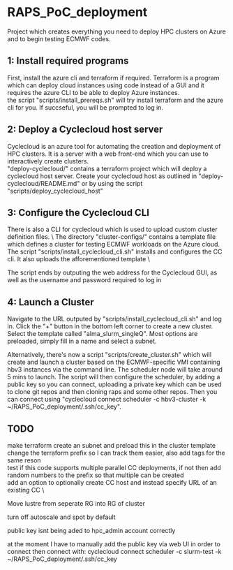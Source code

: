 # RAPS\_PoC\_deployment
Project which creates everything you need to deploy HPC clusters on Azure and to begin testing ECMWF codes.

## 1: Install required programs
First, install the azure cli and terraform if required. Terraform is a program which can deploy cloud instances using code instead of a GUI  and it requires the azure CLI to be able to deploy Azure instances. \
the script "scripts/install\_prereqs.sh" will try install terraform and the azure cli for you. If succseful, you will be prompted to log in.


## 2: Deploy a Cyclecloud host server
Cyclecloud is an azure tool for automating the creation and deployment of HPC clusters. It is a server with a web front-end which you can use to interactively create clusters. \
"deploy-cyclecloud/" contains a terraform project which will deploy a cyclecloud host server. Create your cyclecloud host as outlined in "deploy-cyclecloud/README.md" or by using the script "scripts/deploy\_cyclecloud\_host"


## 3: Configure the Cyclecloud CLI
There is also a CLI for cyclecloud which is used  to upload custom cluster definition files. \ 
The directory "cluster-configs/" contains a template file which defines a cluster for testing ECMWF workloads on the Azure cloud. \
The script "scripts/install\_cyclecloud\_cli.sh" installs and configures the CC cli. It also uploads the afforementioned template \

The script ends by outputing the web address for the Cyclecloud GUI, as well as the username and password required to log in

## 4: Launch a Cluster
Navigate to the URL outputed by "scripts/install\_cyclecloud\_cli.sh" and log in. Click the "+" button in the bottom left corner to create a new cluster. Select the template called "alma\_slurm\_singleQ". Most options are preloaded, simply fill in a name and select a subnet.

Alternatively, there's now a script "scripts/create\_cluster.sh" which will create and launch a cluster based on the ECMWF-specific VMI containing hbv3 instances via the command line. The scheduler node will take around 5 mins to launch. The script will then configure the scheduler, by adding a public key so you can connect, uploading a private key which can be used to clone git repos and then cloning raps and some other repos.
 Then you can connect using "cyclecloud connect scheduler -c hbv3-cluster -k ~/RAPS\_PoC\_deployment/.ssh/cc\_key".



## TODO
make terraform create an subnet and preload this in the cluster template \
change the terraform prefix so I can track them easier, also add tags for the same reson \
test if this code supports multiple parallel CC deployments, if not then add random numbers to the prefix so that multiple can be created \
add an option to optionally create CC host and instead specify URL of an existing CC \

Move lustre from seperate RG into RG of cluster

turn off autoscale and spot by default

public key isnt being aded to hpc\_admin account correctly

at the moment I have to manually add the public key via web UI in order to connect
then connect with: cyclecloud connect scheduler -c slurm-test -k ~/RAPS\_PoC\_deployment/.ssh/cc\_key
